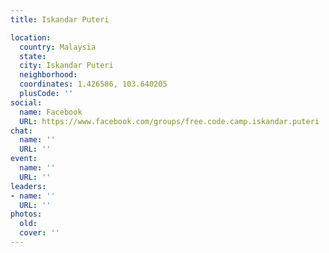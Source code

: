 ```yaml
---
title: Iskandar Puteri

location:
  country: Malaysia
  state: 
  city: Iskandar Puteri
  neighborhood: 
  coordinates: 1.426586, 103.640205
  plusCode: ''
social:
  name: Facebook
  URL: https://www.facebook.com/groups/free.code.camp.iskandar.puteri
chat:
  name: ''
  URL: ''
event:
  name: ''
  URL: ''
leaders:
- name: ''
  URL: ''
photos:
  old: 
  cover: ''
---
```

